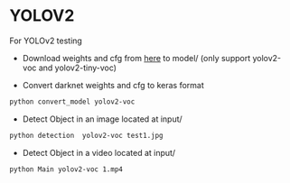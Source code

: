 # YOLOV2

For YOLOv2 testing

- Download weights and cfg from [here](https://pjreddie.com/darknet/yolov2/) to model/ (only support yolov2-voc and yolov2-tiny-voc)


- Convert darknet weights and cfg to keras format
```bash
python convert_model yolov2-voc
```

- Detect Object in an image located at input/
```bash
python detection  yolov2-voc test1.jpg
```
- Detect Object in a video located at input/
```bash
python Main yolov2-voc 1.mp4
```
